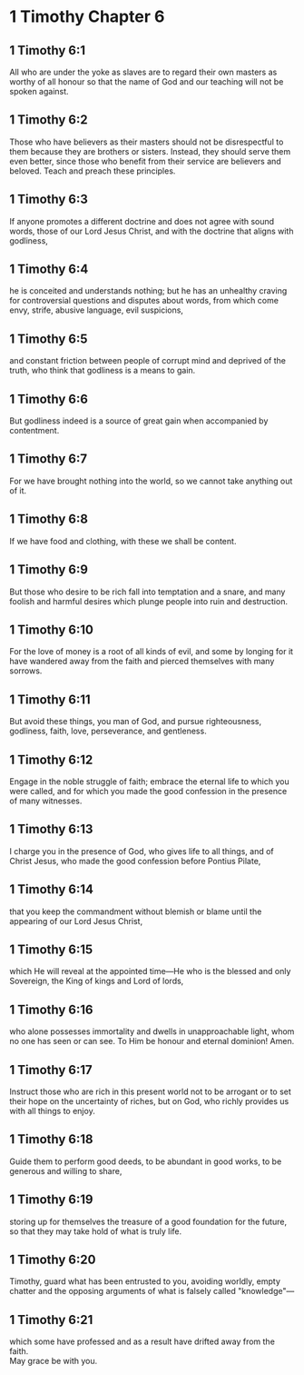 # 1 Timothy Chapter 6

## 1 Timothy 6:1

All who are under the yoke as slaves are to regard their own masters as worthy of all honour so that the name of God and our teaching will not be spoken against.

## 1 Timothy 6:2

Those who have believers as their masters should not be disrespectful to them because they are brothers or sisters. Instead, they should serve them even better, since those who benefit from their service are believers and beloved. Teach and preach these principles.

## 1 Timothy 6:3

If anyone promotes a different doctrine and does not agree with sound words, those of our Lord Jesus Christ, and with the doctrine that aligns with godliness,

## 1 Timothy 6:4

he is conceited and understands nothing; but he has an unhealthy craving for controversial questions and disputes about words, from which come envy, strife, abusive language, evil suspicions,

## 1 Timothy 6:5

and constant friction between people of corrupt mind and deprived of the truth, who think that godliness is a means to gain.

## 1 Timothy 6:6

But godliness indeed is a source of great gain when accompanied by contentment.

## 1 Timothy 6:7

For we have brought nothing into the world, so we cannot take anything out of it.

## 1 Timothy 6:8

If we have food and clothing, with these we shall be content.

## 1 Timothy 6:9

But those who desire to be rich fall into temptation and a snare, and many foolish and harmful desires which plunge people into ruin and destruction.

## 1 Timothy 6:10

For the love of money is a root of all kinds of evil, and some by longing for it have wandered away from the faith and pierced themselves with many sorrows.

## 1 Timothy 6:11

But avoid these things, you man of God, and pursue righteousness, godliness, faith, love, perseverance, and gentleness.

## 1 Timothy 6:12

Engage in the noble struggle of faith; embrace the eternal life to which you were called, and for which you made the good confession in the presence of many witnesses.

## 1 Timothy 6:13

I charge you in the presence of God, who gives life to all things, and of Christ Jesus, who made the good confession before Pontius Pilate,

## 1 Timothy 6:14

that you keep the commandment without blemish or blame until the appearing of our Lord Jesus Christ,

## 1 Timothy 6:15

which He will reveal at the appointed time—He who is the blessed and only Sovereign, the King of kings and Lord of lords,

## 1 Timothy 6:16

who alone possesses immortality and dwells in unapproachable light, whom no one has seen or can see. To Him be honour and eternal dominion! Amen.

## 1 Timothy 6:17

Instruct those who are rich in this present world not to be arrogant or to set their hope on the uncertainty of riches, but on God, who richly provides us with all things to enjoy.

## 1 Timothy 6:18

Guide them to perform good deeds, to be abundant in good works, to be generous and willing to share,

## 1 Timothy 6:19

storing up for themselves the treasure of a good foundation for the future, so that they may take hold of what is truly life.

## 1 Timothy 6:20

Timothy, guard what has been entrusted to you, avoiding worldly, empty chatter and the opposing arguments of what is falsely called "knowledge"—

## 1 Timothy 6:21

which some have professed and as a result have drifted away from the faith.  
May grace be with you.
